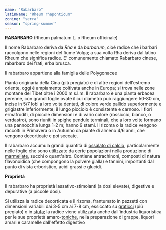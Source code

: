 ```yaml
---
name: "Rabarbaro"
latinName: "Rheum rhaponticum"
zoning: "serra"
season: "spring-summer"
---
```


**RABARBARO** (Rheum palmatum L. o Rheum officinale)

Il nome Rabarbaro deriva da *Rha* e da *barbarum*, cioè radice che i
barbari raccolgono nelle regioni del fiume Volga; a sua volta Rha deriva
dal latino Rheum che significa radice. E' comunemente chiamato Rabarbaro
cinese, rabarbaro dei frati, erba brusca.

Il rabarbaro appartiene alla famiglia delle Polygonacee

Pianta originaria della Cina (più pregiato) e di altre regioni
dell'estremo oriente, oggi è ampiamente coltivata anche in
Europa; si trova nelle zone montane del Tibet oltre i 2000 m
s.l.m. Il rabarbaro è una pianta erbacea perenne, con grandi
foglie ovate il cui diametro può raggiungere 50-80 cm, incise in 5/7
lobi a loro volta dentati, di colore verde pallido superiormente e
grigiastre inferiormente; il lungo picciolo è consistente e carnoso. I
fiori ermafroditi, di piccole dimensioni e di vario colore (rossiccio,
bianco, o verdastro), sono riuniti in spighe pendule terminali, che a
loro volte formano una pannocchia lunga 1-2 m; hanno 9 stami. Il rizoma
o la radice vengono raccolti in Primavera o in Autunno da piante di
almeno 4/6 anni, che vengono decorticate e poi seccate.

Il rabarbaro accumula grandi quantità di [ossalato di
calcio](https://www.my-personaltrainer.it/salute/ossalato-di-calcio-urine.html),
particolarmente nelle foglie che sono utilizzate da certe popolazioni
nella produzione di
[marmellate](https://www.my-personaltrainer.it/nutrizione/conservare-marmellata.html),
succhi o quant\'altro. Contiene antrachinoni, composti di natura
flavonoidica (che compongono la polvere gialla) e tannini, importanti
dal punto di vista erboristico, acidi grassi e glucidi.

**Proprietà**

Il rabarbaro ha proprietà lassativo-stimolanti (a dosi elevate),
digestive e depurative (a piccole dosi).

Si utilizza la radice decorticata e il rizoma,
frantumato in pezzetti con dimensioni variabili dai 3-5 cm ai 7-8 cm,
essiccato su
[graticci](https://www.my-personaltrainer.it/farmacognosia/39essicazione.html)
(più pregiato) o in
[stufa](https://www.my-personaltrainer.it/farmacognosia/41temperatura-essicazione.html);
la radice viene utilizzata anche dall\'industria liquoristica
per le sue proprietà
amaro-[toniche](https://www.my-personaltrainer.it/erboristeria/toniche.html),
nella preparazione di grappe, liquori amari e caramelle dall'effetto
digestivo
